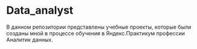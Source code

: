 # Data_analyst

В данном репозитории представлены учебные проекты, которые были созданы мной в процессе обучения 
в Яндекс.Практикум профессии Аналитик данных.

